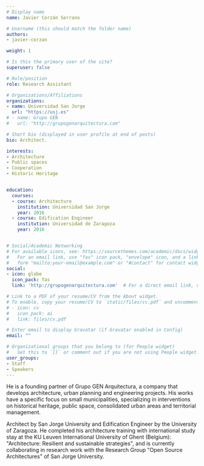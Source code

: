 ```yaml
---
# Display name
name: Javier Corzán Serrano

# Username (this should match the folder name)
authors:
- javier-corzan

weight: 1

# Is this the primary user of the site?
superuser: false

# Role/position
role: Research Assistant

# Organizations/Affiliations
organizations:
- name: Universidad San Jorge
  url: "https://usj.es"
# - name: Grupo GEN
#   url: "http://grupogenarquitectura.com"

# Short bio (displayed in user profile at end of posts)
bio: Architect.

interests:
- Architecture
- Public spaces
- Cooperation
- Historic Heritage


education:
  courses:
  - course: Architecture
    institution: Universidad San Jorge
    year: 2016
  - course: Edification Engineer
    institution: Universidad de Zaragoza
    year: 2016


# Social/Academic Networking
# For available icons, see: https://sourcethemes.com/academic/docs/widgets/#icons
#   For an email link, use "fas" icon pack, "envelope" icon, and a link in the
#   form "mailto:your-email@example.com" or "#contact" for contact widget.
social:
- icon: globe
  icon_pack: fas
  link: 'http://grupogenarquitectura.com'  # For a direct email link, use "mailto:test@example.org".

# Link to a PDF of your resume/CV from the About widget.
# To enable, copy your resume/CV to `static/files/cv.pdf` and uncomment the lines below.
# - icon: cv
#   icon_pack: ai
#   link: files/cv.pdf

# Enter email to display Gravatar (if Gravatar enabled in Config)
email: ""

# Organizational groups that you belong to (for People widget)
#   Set this to `[]` or comment out if you are not using People widget.
user_groups:
- Staff
- Speakers
---
```


He is a founding partner of Grupo GEN Arquitectura, a company that develops architecture, urban planning and engineering projects. His works have a specific focus on small municipalities, specializing in interventions on historical heritage, public space, consolidated urban areas and territorial management.

Architect by San Jorge University and Edification Engineer by the University of Zaragoza. He completed his architecture training with international study stay at the KU Leuven International University of Ghent (Belgium): "Architecture: Resilient and sustainable strategies", and is currently collaborating in research work with the Research Group "Open Source Architectures" of San Jorge University.
